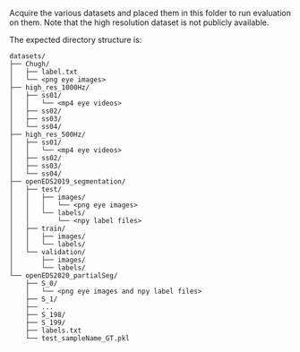 Acquire the various datasets and placed them in this folder to run evaluation on them.
Note that the high resolution dataset is not publicly available.

The expected directory structure is:
```
datasets/
├── Chugh/
│   ├── label.txt
│   └── <png eye images>
├── high_res_1000Hz/
│   ├── ss01/
│   │   └── <mp4 eye videos>
│   ├── ss02/
│   ├── ss03/
│   └── ss04/
├── high_res_500Hz/
│   ├── ss01/
│   │   └── <mp4 eye videos>
│   ├── ss02/
│   ├── ss03/
│   └── ss04/
├── openEDS2019_segmentation/
│   ├── test/
│   │   ├── images/
│   │   │   └── <png eye images>
│   │   └── labels/
│   │       └── <npy label files>
│   ├── train/
│   │   ├── images/
│   │   └── labels/
│   └── validation/
│       ├── images/
│       └── labels/
└── openEDS2020_partialSeg/
    ├── S_0/
    │   └── <png eye images and npy label files>
    ├── S_1/
    ├── ...
    ├── S_198/
    ├── S_199/
    ├── labels.txt
    └── test_sampleName_GT.pkl
```